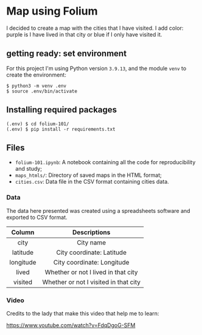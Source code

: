 
# Map using Folium
I decided to create a map with the cities that I have visited.
I add color: purple is I have lived in that city or blue if I only have visited it.

##  getting ready: set environment

For this project I'm using Python version `3.9.13`, and the module `venv` to create the environment: 

```console
$ python3 -m venv .env
$ source .env/bin/activate
```

## Installing required packages

```console
(.env) $ cd folium-101/
(.env) $ pip install -r requirements.txt
```

## Files

- `folium-101.ipynb`: A notebook containing all the code for reproducibility and study;
- `maps_htmls/`: Directory of saved maps in the HTML format;
- `cities.csv`: Data file in the CSV format containing cities data.

### Data

The data here presented was created using a spreadsheets software and exported to CSV format.

|   Column  | Descriptions |
|:---------:|:------------:|
|    city   | City name |
|  latitude | City coordinate: Latitude |
| longitude | City coordinate: Longitude |
|   lived   | Whether or not I lived in that city |
|  visited  | Whether or not I visited in that city |

### Video

Credits to the lady that make this video that help me to learn:

https://www.youtube.com/watch?v=FdqDgoG-SFM
